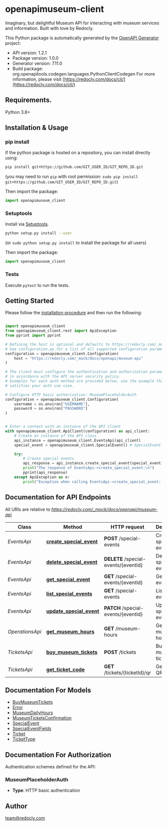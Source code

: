 # openapimuseum-client
Imaginary, but delightful Museum API for interacting with museum services and information. Built with love by Redocly.

This Python package is automatically generated by the [OpenAPI Generator](https://openapi-generator.tech) project:

- API version: 1.2.1
- Package version: 1.0.0
- Generator version: 7.11.0
- Build package: org.openapitools.codegen.languages.PythonClientCodegen
For more information, please visit [https://redocly.com/docs/cli/](https://redocly.com/docs/cli/)

## Requirements.

Python 3.8+

## Installation & Usage
### pip install

If the python package is hosted on a repository, you can install directly using:

```sh
pip install git+https://github.com/GIT_USER_ID/GIT_REPO_ID.git
```
(you may need to run `pip` with root permission: `sudo pip install git+https://github.com/GIT_USER_ID/GIT_REPO_ID.git`)

Then import the package:
```python
import openapimuseum_client
```

### Setuptools

Install via [Setuptools](http://pypi.python.org/pypi/setuptools).

```sh
python setup.py install --user
```
(or `sudo python setup.py install` to install the package for all users)

Then import the package:
```python
import openapimuseum_client
```

### Tests

Execute `pytest` to run the tests.

## Getting Started

Please follow the [installation procedure](#installation--usage) and then run the following:

```python

import openapimuseum_client
from openapimuseum_client.rest import ApiException
from pprint import pprint

# Defining the host is optional and defaults to https://redocly.com/_mock/docs/openapi/museum-api
# See configuration.py for a list of all supported configuration parameters.
configuration = openapimuseum_client.Configuration(
    host = "https://redocly.com/_mock/docs/openapi/museum-api"
)

# The client must configure the authentication and authorization parameters
# in accordance with the API server security policy.
# Examples for each auth method are provided below, use the example that
# satisfies your auth use case.

# Configure HTTP basic authorization: MuseumPlaceholderAuth
configuration = openapimuseum_client.Configuration(
    username = os.environ["USERNAME"],
    password = os.environ["PASSWORD"]
)


# Enter a context with an instance of the API client
with openapimuseum_client.ApiClient(configuration) as api_client:
    # Create an instance of the API class
    api_instance = openapimuseum_client.EventsApi(api_client)
    special_event = openapimuseum_client.SpecialEvent() # SpecialEvent | 

    try:
        # Create special events
        api_response = api_instance.create_special_event(special_event)
        print("The response of EventsApi->create_special_event:\n")
        pprint(api_response)
    except ApiException as e:
        print("Exception when calling EventsApi->create_special_event: %s\n" % e)

```

## Documentation for API Endpoints

All URIs are relative to *https://redocly.com/_mock/docs/openapi/museum-api*

Class | Method | HTTP request | Description
------------ | ------------- | ------------- | -------------
*EventsApi* | [**create_special_event**](docs/EventsApi.md#create_special_event) | **POST** /special-events | Create special events
*EventsApi* | [**delete_special_event**](docs/EventsApi.md#delete_special_event) | **DELETE** /special-events/{eventId} | Delete special event
*EventsApi* | [**get_special_event**](docs/EventsApi.md#get_special_event) | **GET** /special-events/{eventId} | Get special event
*EventsApi* | [**list_special_events**](docs/EventsApi.md#list_special_events) | **GET** /special-events | List special events
*EventsApi* | [**update_special_event**](docs/EventsApi.md#update_special_event) | **PATCH** /special-events/{eventId} | Update special event
*OperationsApi* | [**get_museum_hours**](docs/OperationsApi.md#get_museum_hours) | **GET** /museum-hours | Get museum hours
*TicketsApi* | [**buy_museum_tickets**](docs/TicketsApi.md#buy_museum_tickets) | **POST** /tickets | Buy museum tickets
*TicketsApi* | [**get_ticket_code**](docs/TicketsApi.md#get_ticket_code) | **GET** /tickets/{ticketId}/qr | Get ticket QR code


## Documentation For Models

 - [BuyMuseumTickets](docs/BuyMuseumTickets.md)
 - [Error](docs/Error.md)
 - [MuseumDailyHours](docs/MuseumDailyHours.md)
 - [MuseumTicketsConfirmation](docs/MuseumTicketsConfirmation.md)
 - [SpecialEvent](docs/SpecialEvent.md)
 - [SpecialEventFields](docs/SpecialEventFields.md)
 - [Ticket](docs/Ticket.md)
 - [TicketType](docs/TicketType.md)


<a id="documentation-for-authorization"></a>
## Documentation For Authorization


Authentication schemes defined for the API:
<a id="MuseumPlaceholderAuth"></a>
### MuseumPlaceholderAuth

- **Type**: HTTP basic authentication


## Author

team@redocly.com


